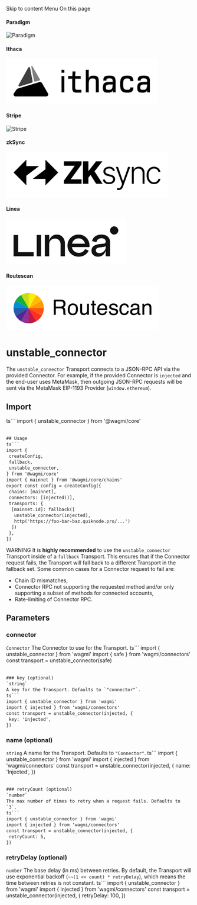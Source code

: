 Skip to content 
Menu
On this page
#### Paradigm
![Paradigm](https://raw.githubusercontent.com/wevm/.github/main/content/sponsors/paradigm-light.svg)
#### Ithaca
![Ithaca](https://raw.githubusercontent.com/wevm/.github/main/content/sponsors/ithaca-light.svg)
#### Stripe
![Stripe](https://raw.githubusercontent.com/wevm/.github/main/content/sponsors/stripe-light.svg)
#### zkSync
![zkSync](https://raw.githubusercontent.com/wevm/.github/main/content/sponsors/zksync-light.svg)
#### Linea
![Linea](https://raw.githubusercontent.com/wevm/.github/main/content/sponsors/linea-light.svg)
#### Routescan
![Routescan](https://raw.githubusercontent.com/wevm/.github/main/content/sponsors/routescan-light.svg)
# unstable_connector ​
The `unstable_connector` Transport connects to a JSON-RPC API via the provided Connector.
For example, if the provided Connector is `injected` and the end-user uses MetaMask, then outgoing JSON-RPC requests will be sent via the MetaMask EIP-1193 Provider (`window.ethereum`).
## Import ​
ts```
import { unstable_connector } from '@wagmi/core'
```

## Usage ​
ts```
import {
 createConfig,
 fallback,
 unstable_connector,
} from '@wagmi/core'
import { mainnet } from '@wagmi/core/chains'
export const config = createConfig({
 chains: [mainnet],
 connectors: [injected()],
 transports: {
  [mainnet.id]: fallback([
   unstable_connector(injected), 
   http('https://foo-bar-baz.quiknode.pro/...')
  ])
 },
})
```

WARNING
It is **highly recommended** to use the `unstable_connector` Transport inside of a `fallback` Transport. This ensures that if the Connector request fails, the Transport will fall back to a different Transport in the fallback set.
Some common cases for a Connector request to fail are:
  * Chain ID mismatches,
  * Connector RPC not supporting the requested method and/or only supporting a subset of methods for connected accounts,
  * Rate-limiting of Connector RPC.


## Parameters ​
### connector ​
`Connector`
The Connector to use for the Transport.
ts```
import { unstable_connector } from 'wagmi'
import { safe } from 'wagmi/connectors'
const transport = unstable_connector(safe)
```

### key (optional) ​
`string`
A key for the Transport. Defaults to `"connector"`.
ts```
import { unstable_connector } from 'wagmi'
import { injected } from 'wagmi/connectors'
const transport = unstable_connector(injected, { 
 key: 'injected', 
})
```

### name (optional) ​
`string`
A name for the Transport. Defaults to `"Connector"`.
ts```
import { unstable_connector } from 'wagmi'
import { injected } from 'wagmi/connectors'
const transport = unstable_connector(injected, { 
 name: 'Injected', 
})
```

### retryCount (optional) ​
`number`
The max number of times to retry when a request fails. Defaults to `3`.
ts```
import { unstable_connector } from 'wagmi'
import { injected } from 'wagmi/connectors'
const transport = unstable_connector(injected, {
 retryCount: 5, 
})
```

### retryDelay (optional) ​
`number`
The base delay (in ms) between retries. By default, the Transport will use exponential backoff (`~~(1 << count) * retryDelay`), which means the time between retries is not constant.
ts```
import { unstable_connector } from 'wagmi'
import { injected } from 'wagmi/connectors'
const transport = unstable_connector(injected, {
 retryDelay: 100, 
})
```

